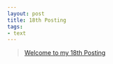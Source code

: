 ```yaml
---
layout: post
title: 18th Posting
tags: 
- text
---
```


> [Welcome to my 18th Posting](https://janghan-kor.tistory.com/91)
